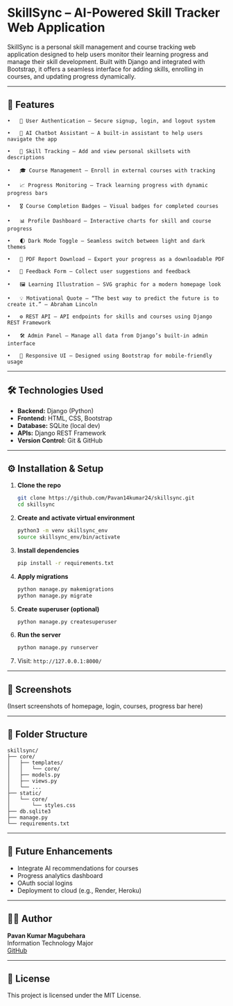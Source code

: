 # SkillSync – AI-Powered Skill Tracker Web Application

SkillSync is a personal skill management and course tracking web application designed to help users monitor their learning progress and manage their skill development. Built with Django and integrated with Bootstrap, it offers a seamless interface for adding skills, enrolling in courses, and updating progress dynamically.

---

## 🚀 Features



	•	🔐 User Authentication – Secure signup, login, and logout system
 
	•	🧠 AI Chatbot Assistant – A built-in assistant to help users navigate the app
 
	•	🎯 Skill Tracking – Add and view personal skillsets with descriptions
 
	•	🎓 Course Management – Enroll in external courses with tracking
 
	•	📈 Progress Monitoring – Track learning progress with dynamic progress bars
 
	•	🎖️ Course Completion Badges – Visual badges for completed courses
 
	•	📊 Profile Dashboard – Interactive charts for skill and course progress
 
	•	🌓 Dark Mode Toggle – Seamless switch between light and dark themes
 
	•	🧾 PDF Report Download – Export your progress as a downloadable PDF
 
	•	💬 Feedback Form – Collect user suggestions and feedback
 
	•	🖼️ Learning Illustration – SVG graphic for a modern homepage look
 
	•	💡 Motivational Quote – “The best way to predict the future is to create it.” — Abraham Lincoln
 
	•	⚙️ REST API – API endpoints for skills and courses using Django REST Framework
 
	•	🛠️ Admin Panel – Manage all data from Django’s built-in admin interface
 
	•	📱 Responsive UI – Designed using Bootstrap for mobile-friendly usage
 

---

## 🛠️ Technologies Used

- **Backend:** Django (Python)
- **Frontend:** HTML, CSS, Bootstrap
- **Database:** SQLite (local dev)
- **APIs:** Django REST Framework
- **Version Control:** Git & GitHub

---

## ⚙️ Installation & Setup

1. **Clone the repo**
   ```bash
   git clone https://github.com/Pavan14kumar24/skillsync.git
   cd skillsync
   ```

2. **Create and activate virtual environment**
   ```bash
   python3 -m venv skillsync_env
   source skillsync_env/bin/activate
   ```

3. **Install dependencies**
   ```bash
   pip install -r requirements.txt
   ```

4. **Apply migrations**
   ```bash
   python manage.py makemigrations
   python manage.py migrate
   ```

5. **Create superuser (optional)**
   ```bash
   python manage.py createsuperuser
   ```

6. **Run the server**
   ```bash
   python manage.py runserver
   ```

7. Visit: `http://127.0.0.1:8000/`

---

## 📸 Screenshots

(Insert screenshots of homepage, login, courses, progress bar here)

---

## 📂 Folder Structure

```
skillsync/
├── core/
│   ├── templates/
│   │   └── core/
│   ├── models.py
│   ├── views.py
│   └── ...
├── static/
│   └── core/
│       └── styles.css
├── db.sqlite3
├── manage.py
└── requirements.txt
```

---

## 📌 Future Enhancements

- Integrate AI recommendations for courses
- Progress analytics dashboard
- OAuth social logins
- Deployment to cloud (e.g., Render, Heroku)

---

## 👨‍💻 Author

**Pavan Kumar Magubehara**  
Information Technology Major  
[GitHub](https://github.com/Pavan14kumar24)

---

## 📝 License

This project is licensed under the MIT License.
